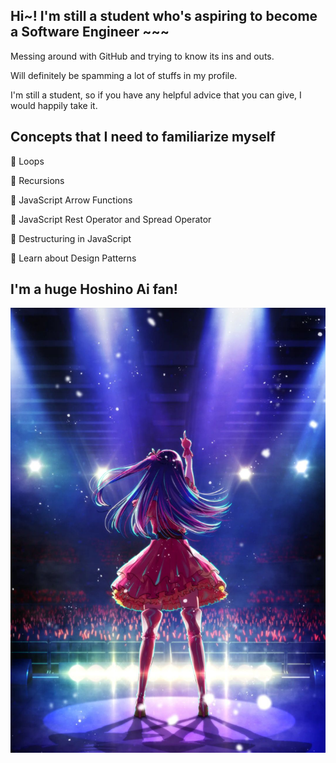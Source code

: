 ##  Hi~! I'm still a student who's aspiring to become a Software Engineer ~~~

Messing around with GitHub and trying to know its ins and outs.

Will definitely be spamming a lot of stuffs in my profile.

I'm still a student, so if you have any helpful advice that you can give, I would happily take it.

##  Concepts that I need to familiarize myself

:scroll:  Loops

:scroll:  Recursions

:scroll:  JavaScript Arrow Functions

:scroll:  JavaScript Rest Operator and Spread Operator

:scroll:  Destructuring in JavaScript

:scroll:  Learn about Design Patterns

##  I'm a huge Hoshino Ai fan!
![Hoshino Ai's Peak.jpg](https://github.com/Lifegrasp/Lifegrasp/blob/c421fb07ab29d6014761966c499b0f8946249f73/Hoshino%20Ai's%20Peak.jpg)
